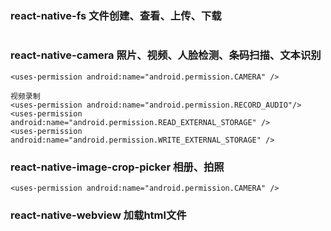### react-native-fs 文件创建、查看、上传、下载
```

```


### react-native-camera 照片、视频、人脸检测、条码扫描、文本识别
```
<uses-permission android:name="android.permission.CAMERA" />

视频录制
<uses-permission android:name="android.permission.RECORD_AUDIO"/>
<uses-permission android:name="android.permission.READ_EXTERNAL_STORAGE" />
<uses-permission android:name="android.permission.WRITE_EXTERNAL_STORAGE" />
```

### react-native-image-crop-picker 相册、拍照
```
<uses-permission android:name="android.permission.CAMERA" />
```

### react-native-webview 加载html文件